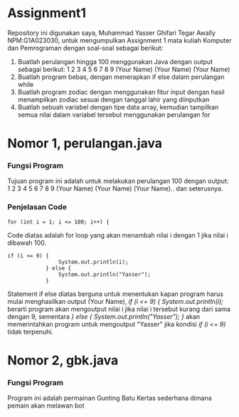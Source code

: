 # Assignment1
Repository ini digunakan saya, Muhammad Yasser Ghifari Tegar Awally NPM:G1A023030, untuk mengumpulkan Assignment 1 mata kuliah Komputer dan Pemrograman dengan soal-soal sebagai berikut:
1. Buatlah perulangan hingga 100 menggunakan Java dengan output sebagai berikut:
    1
    2
    3
    4
    5
    6
    7
    8
    9
    (Your Name)
    (Your Name)
    (Your Name)
2. Buatlah program bebas, dengan menerapkan if else dalam perulangan while
3. Buatlah program zodiac dengan menggunakan fitur input dengan hasil menampilkan zodiac sesuai dengan tanggal lahir yang diinputkan
4. Buatlah sebuah variabel dengan tipe data array, kemudian tampilkan semua nilai dalam variabel tersebut menggunakan perulangan for


# Nomor 1, perulangan.java
### Fungsi Program
Tujuan program ini adalah untuk melakukan perulangan 100 dengan output: 1 2 3 4 5 6 7 8 9 (Your Name) (Your Name) (Your Name).. dan seterusnya.
### Penjelasan Code
  ```
for (int i = 1; i <= 100; i++) {
  ```
Code diatas adalah for loop yang akan menambah nilai i dengan 1 jika nilai i dibawah 100.
```
if (i <= 9) {
                System.out.println(i);
            } else {
                System.out.println("Yasser");
            }
```
Statement if else diatas berguna untuk menentukan kapan program harus mulai menghasilkan output (Your Name), _if (i <= 9) { System.out.println(i);_ berarti program akan mengoutput nilai i jika nilai i tersebut kurang dari sama dengan 9, sementara _} else { System.out.println("Yasser"); }_ akan memerintahkan program untuk mengoutput "Yasser" jika kondisi _if (i <= 9)_ tidak terpenuhi.


# Nomor 2, gbk.java
### Fungsi Program
Program ini adalah permainan Gunting Batu Kertas sederhana dimana pemain akan melawan bot









